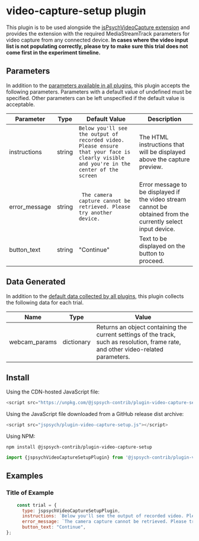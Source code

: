 # video-capture-setup plugin

This plugin is to be used alongside the [jsPsychVideoCapture extension](https://github.com/jspsych/jspsych-contrib/blob/main/packages/extension-video-capture/docs/jspsych-video-capture.md) and provides the extension with the required MediaStreamTrack parameters for video capture from any connected device. **In cases where the video input list is not populating correctly, please try to make sure this trial does not come first in the experiment timeline.**

## Parameters

In addition to the [parameters available in all plugins](https://www.jspsych.org/latest/overview/plugins/#parameters-available-in-all-plugins), this plugin accepts the following parameters. Parameters with a default value of undefined must be specified. Other parameters can be left unspecified if the default value is acceptable.

| Parameter           | Type             | Default Value      | Description                              |
| ------------------- | ---------------- | ------------------ | ---------------------------------------- |
|instructions|string|` Below you'll see the output of recorded video. Please ensure that your face is clearly visible and you're in the center of the screen `|The HTML instructions that will be displayed above the capture preview.|
|error_message|string|` The camera capture cannot be retrieved. Please try another device.`|Error message to be displayed if the video stream cannot be obtained from the currently select input device.|
|button_text|string|"Continue"|Text to be displayed on the button to proceed.|

## Data Generated

In addition to the [default data collected by all plugins](https://www.jspsych.org/latest/overview/plugins/#data-collected-by-all-plugins), this plugin collects the following data for each trial.

| Name      | Type    | Value                                    |
| --------- | ------- | ---------------------------------------- |
|webcam_params|dictionary|Returns an object containing the current settings of the track, such as resolution, frame rate, and other video-related parameters.|

## Install

Using the CDN-hosted JavaScript file:

```js
<script src="https://unpkg.com/@jspsych-contrib/plugin-video-capture-setup"></script>
```

Using the JavaScript file downloaded from a GitHub release dist archive:

```js
<script src="jspsych/plugin-video-capture-setup.js"></script>
```

Using NPM:

```
npm install @jspsych-contrib/plugin-video-capture-setup
```

```js
import {jspsychVideoCaptureSetupPlugin} from '@jspsych-contrib/plugin-video-capture-setup';
```

## Examples

### Title of Example

```javascript
    const trial = {
      type: jspsychVideoCaptureSetupPlugin,
      instructions: `Below you'll see the output of recorded video. Please ensure that your face is clearly visible and you're in the center of the screen.`,
      error_message: `The camera capture cannot be retrieved. Please try another device.`,
      button_text: "Continue",
};
```